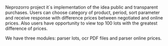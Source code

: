 Neprozorro project it`s implementation of the idea public and transparent purchases. Users can choose category of product, period, sort parameter and receive response with difference prices between negotiated and online prices. Also users have opportunity to view top 100 lots with the greatest difference of prices.

We have three modules: parser lots, ocr PDF files and parser online prices.

